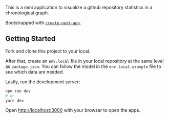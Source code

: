 This is a mini application to visualize a github repository statistics in a chronological graph.

Bootstrapped with [`create-next-app`](https://github.com/vercel/next.js/tree/canary/packages/create-next-app).

## Getting Started
Fork and clone this project to your local.

After that, create an `env.local` file in your local repository at the same level as `package.json`. You can follow the model in the `env.local.example` file to see which data are needed.

Lastly, run the development server:

```bash
npm run dev
# or
yarn dev
```

Open [http://localhost:3000](http://localhost:3000) with your browser to open the apps.